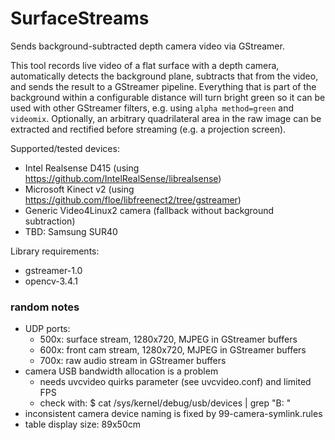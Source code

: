 # SurfaceStreams

Sends background-subtracted depth camera video via GStreamer.

This tool records live video of a flat surface with a depth camera, automatically detects the background plane, subtracts that from the video, and sends the result to a GStreamer pipeline. Everything that is part of the background within a configurable distance will turn bright green so it can be used with other GStreamer filters, e.g. using `alpha method=green` and `videomix`. Optionally, an arbitrary quadrilateral area in the raw image can be extracted and rectified before streaming (e.g. a projection screen).

Supported/tested devices:
  * Intel Realsense D415 (using https://github.com/IntelRealSense/librealsense)
  * Microsoft Kinect v2 (using https://github.com/floe/libfreenect2/tree/gstreamer)
  * Generic Video4Linux2 camera (fallback without background subtraction)
  * TBD: Samsung SUR40
  
Library requirements:
  * gstreamer-1.0
  * opencv-3.4.1

### random notes

  * UDP ports:
    * 500x: surface stream, 1280x720, MJPEG in GStreamer buffers
    * 600x: front cam stream, 1280x720, MJPEG in GStreamer buffers
    * 700x: raw audio stream in GStreamer buffers
  * camera USB bandwidth allocation is a problem
    * needs uvcvideo quirks parameter (see uvcvideo.conf) and limited FPS
    * check with: $ cat /sys/kernel/debug/usb/devices | grep "B: "
  * inconsistent camera device naming is fixed by 99-camera-symlink.rules
  * table display size: 89x50cm
